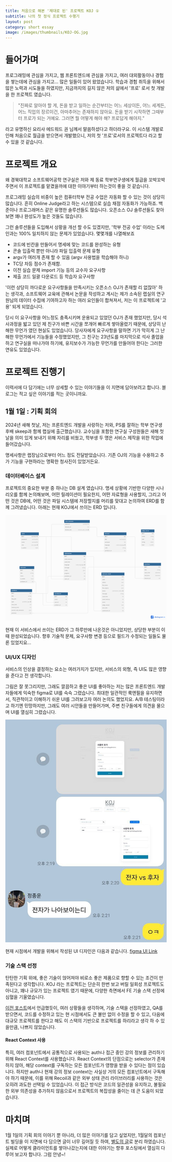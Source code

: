 ```yaml
---
title: 처음으로 해본 '제대로 된' 프로젝트 KOJ ①
subtitle: 나의 첫 정식 프로젝트 수행기
layout: post
category: short essay
image: /images/thumbnails/KOJ-OG.jpg
---
```


# 들어가며

프로그래밍에 관심을 가지고, 웹 프론트엔드에 관심을 가지고, 여러 대외활동이나 경험을 쌓는데에 관심을 가지고... 많은 일들이 있어 왔었습니다. 학습과 경험 취득을 위해서 많은 노력과 시도들을 하였지만, 지금까지의 길지 않은 저의 삶에서 '프로' 로서 첫 개발을 한 프로젝트 였습니다.

> "진짜로 알아야 할 게, 돈을 받고 일하는 순간부터는 어느 세상이든, 어느 세계든, 어느 직업의 장르이건, 아마추어는 존재하지 않아요. 돈을 받기 시작하면 그때부터 프로가 되는 거예요. 그러면 뭘 어떻게 해야 해? 프로답게 해야지."

라고 유명하신 요리사 에드워드 권 님께서 말씀하셨다고 하더라구요. 이 시스템 개발로 인해 처음으로 월급을 받으면서 개발했으니, 저의 첫 '프로'로서의 프로젝트다 라고 할 수 있을 것 같습니다.

# 프로젝트 개요

왜 경북대학교 소프트웨어공학 연구실은 저와 제 동료 학부연구생에게 월급을 꼬박꼬박 주면서 이 프로젝트를 맡겼을까에 대한 이야기부터 하는것이 좋을 것 같습니다.

프로그래밍 실습의 비중이 높은 컴퓨터학부 전공 수업은 자동화 할 수 있는 것이 상당히 많습니다. 흔히 Online Judge라고 하는 시스템으로 실습 채점 자동화가 가능하죠. 백준이나 프로그래머스 같은 유명한 솔루션들도 많습니다. 오픈소스 OJ 솔루션들도 찾아보면 꽤나 완성도가 높은 것들도 많습니다.

그런 솔루션들을 도입해서 상황을 개선 할 수도 있겠지만, '학부 전공 수업' 이라는 도메인과는 100% 일치하지 않는 문제가 있었습니다. 몇몇개를 나열해보죠

- 코드에 빈칸을 만들어서 명세에 맞는 코드를 완성하는 유형
- 콘솔 입출력 뿐만 아니라 파일 입출력 문제 유형
- argv가 여러개 존재 할 수 있음 (argv 사용법을 학습해야 하니)
- TC당 차등 점수가 존재함.
- 이전 실습 문제 import 기능 등의 교수자 요구사항
- 제출 코드 일괄 다운로드 등 학습자 요구사항

'이런 상당히 까다로운 요구사항들을 만족시키는 오픈소스 OJ가 존재할 리 없잖아' 하는 생각과, 소프트웨어 교육에 관해서 논문을 작성하고 계시는 제가 소속된 랩실의 연구원님의 데이터 수집에 기여하고자 하는 여러 요인들이 합쳐져서, 저는 이 프로젝트에 '고용' 되게 되었습니다.

당시 이 요구사항을 어느정도 충족시키며 운용되고 있었던 OJ가 존재 했었지만, 당시 석사과정을 밟고 있던 제 친구가 바쁜 시간을 쪼개어 빠르게 쌓아올렸기 때문에, 상당히 난해한 무언가 였던 현실도 있었습니다. 당사자에게 요구사항을 말하면 기가 막히게 그 난해한 무언가에서 기능들을 수정했었지만, 그 친구는 23년도를 마지막으로 석사 졸업을 하고 연구실을 떠나가야 하기에, 유지보수가 가능한 무언가를 만들어야 한다는 그러한 연유도 있었습니다.

# 프로젝트 진행기

이력서에 다 담기에는 너무 상세할 수 있는 이야기들을 이 지면에 담아보려고 합니다. 블로그는 적고 싶은 이야기를 적는 곳이니까요.

## 1월 1일 : 기획 회의

2024년 새해 첫날, 저는 프론트엔드 개발을 사랑하는 저와, PS를 잘하는 학부 연구생 후배 skeep과 함께 랩실에 출근했습니다. 교수님을 포함한 연구실 구성원들은 새해 첫날을 의미 있게 보내기 위해 자리를 비웠고, 학부생 두 명은 서비스 제작을 위한 작업에 들어갔습니다.

명세사항은 랩장님으로부터 어느 정도 전달받았습니다. 기존 OJ의 기능을 수용하고 추가 기능을 구현하라는 명확한 청사진이 있었거든요.

### 데이터베이스 설계

프로젝트의 중요한 부분 중 하나는 DB 설계 였습니다. 명세 상황에 기반한 다양한 시나리오를 함께 논의해보며, 어떤 릴레이션이 필요한지, 어떤 자료형을 사용할지, 그리고 어떤 것은 DB에, 어떤 것은 파일 시스템에 저장할지를 머리를 맞대고 논의하여 ERD를 함께 그려냈습니다. 아래는 현재 KOJ에서 쓰이는 ERD 입니다.

![KOJ-ERD](/images/personal/KOJ-ERD.png)

현재 이 서비스에서 쓰이는 ERD가 그 하루만에 나온것은 아니었지만, 상당한 부분이 이때 완성되었습니다. 향후 기술적 문제, 요구사항 변경 등으로 필드가 수정되는 일들도 물론 있었지요...

### UI/UX 디자인

서비스의 인상을 결정하는 요소는 여러가지가 있지만, 서비스의 외형, 즉 UI도 많은 영향을 준다고 전 생각합니다.

그림은 잘 못그리지만, 그래도 깔끔하고 좋은 UI를 좋아하는 저는 많은 프론트엔드 개발자들에게 익숙한 figma로 UI를 슥슥 그렸습니다. 최대한 일관적인 룩앤필을 유지하면서, 직관적이고 이해하기 쉬운 UI를 그려보고자 여러 논의도 했었지요. A/B 테스팅이라고 하기엔 민망하지만, 그래도 여러 시안들을 만들어가며, 주변 친구들에게 의견을 물으며 UI를 열심히 그렸습니다.

![KOJ-UI-discuss](/images/personal/KOJ-UI-discuss.jpg)

현재 시점에서 개발을 위해서 작성된 UI 디자인은 다음과 같습니다. [figma UI Link](https://www.figma.com/design/YFt8uWkVke1Hue1fFFov6J/KOJ-3.0?node-id=0-1&t=fngLrXhbenENPkOu-1)

### 기술 스택 선정

탄탄한 기획 위에, 좋은 기술이 얹어져야 비로소 좋은 제품으로 향할 수 있는 조건이 만족된다고 생각합니다. KOJ 라는 프로젝트는 단순히 한번 보고 버릴 일회성 프로젝트도 아니고, 꽤나 규모가 있는 프로젝트 였기 때문에, 다양한 측면에서 FE 기술 스택 선정에 심혈을 기울였습니다.

[이전 포스트](/KOJ-front-docs/)에서 언급했듯이, 여러 상황들을 생각하며, 기술 스택을 선정하였고, QA를 받으면서, 코드를 수정하고 있는 현 시점에서도 큰 불만 없이 수정을 할 수 있고, 다음에 대규모 프로젝트를 한다고 해도 이 스택의 기반으로 프로젝트를 하리라고 생각 하 수 있을만큼, 나쁘지 않았습니다.

#### React Context 사용

특히, 여러 컴포넌트에서 공통적으로 사용되는 auth나 접근 중인 강의 정보를 관리하기 위해 React Context를 사용했습니다. React Context의 단점으로는 selector가 존재하지 않아, 해당 context를 구독하는 모든 컴포넌트가 영향을 받을 수 있다는 점이 있습니다. 하지만 auth나 현재 강의 정보 context는 사실상 거의 모든 컴포넌트에서 구독해야 하기 때문에, 이를 위해 Recoil과 같은 외부 상태 관리 라이브러리를 사용하는 것은 오히려 과도한 선택일 수 있었습니다. 이 접근 방식은 코드의 일관성을 유지하고, 불필요한 외부 의존성을 추가하지 않음으로서 프로젝트의 복잡성을 줄이는 데 큰 도움이 되었습니다.

# 마치며

1월 1일의 기획 회의 이야기 뿐 아니라, 더 많은 이야기를 담고 싶었지만, 1월달의 컴포넌트 빌딩을 이 지면에 다 담으면 글이 너무 길어질 듯 하여, [별도의 글](/KOJ-story-2/)로 분리 하였습니다. 실제로 어떻게 클라이언트를 쌓아나갔는지에 대한 이야기는 향후 포스팅에서 열심히 다루어 보고자 합니다. 그럼 안녕~!
